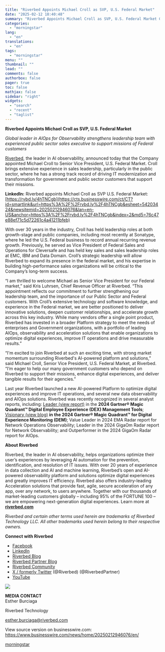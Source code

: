 ```yaml
---
title: "Riverbed Appoints Michael Croll as SVP, U.S. Federal Market"
date: "2025-02-12 18:40:48"
summary: "Riverbed Appoints Michael Croll as SVP, U.S. Federal Market Global leader in AIOps for Observability strengthens leadership team with experienced public sector sales executive to support missions of Federal customers Riverbed, the leader in AI observability, announced today that the Company appointed Michael Croll to Senior Vice President, U.S. Federal..."
categories:
  - "morningstar"
lang:
  - "en"
translations:
  - "en"
tags:
  - "morningstar"
menu: ""
thumbnail: ""
lead: ""
comments: false
authorbox: false
pager: true
toc: false
mathjax: false
sidebar: "right"
widgets:
  - "search"
  - "recent"
  - "taglist"
---
```


**Riverbed Appoints Michael Croll as SVP, U.S. Federal Market**

*Global leader in AIOps for Observability strengthens leadership team with experienced public sector sales executive to support missions of Federal customers*

[Riverbed](https://cts.businesswire.com/ct/CT?id=smartlink&url=http%3A%2F%2Fwww.riverbed.com%2F&esheet=54203424&newsitemid=20250212946076&lan=en-US&anchor=Riverbed&index=1&md5=d23f81268550feab7e907900a8c2fc96), the leader in AI observability, announced today that the Company appointed Michael Croll to Senior Vice President, U.S. Federal Market. Croll brings extensive experience in sales leadership, particularly in the public sector, where he has a strong track record of driving IT modernization and transformation for government and public sector customers that support their missions.

**LinkedIn:** Riverbed appoints Michael Croll as SVP U.S. Federal Market: [https://rvbd.ly/4hTNCgb](https://cts.businesswire.com/ct/CT?id=smartlink&url=https%3A%2F%2Frvbd.ly%2F4hTNCgb&esheet=54203424&newsitemid=20250212946076&lan=en-US&anchor=https%3A%2F%2Frvbd.ly%2F4hTNCgb&index=2&md5=76c47e88ef71c5d72261c4a41211bfeb)

With over 30 years in the industry, Croll has held leadership roles at both growth-stage and public companies, including most recently at Sonatype, where he led the U.S. Federal business to record annual recurring revenue growth. Previously, he served as Vice President of Federal Sales and Operations for Cleversafe and has held key sales and sales leadership roles at EMC, IBM and Data Domain. Croll’s strategic leadership will allow Riverbed to expand its presence in the federal market, and his expertise in building high-performance sales organizations will be critical to the Company’s long-term success.

“I am thrilled to welcome Michael as Senior Vice President for our Federal market,” said Kris Luhrsen, Chief Revenue Officer at Riverbed. “This appointment reflects our commitment to further strengthening our leadership team, and the importance of our Public Sector and Federal customers. With Croll’s extensive technology and software knowledge, and experience in the Federal market, we are better positioned to deliver innovative solutions, deepen customer relationships, and accelerate growth across this key industry. While many vendors offer a single point product, Riverbed has invested in a broader Platform strategy to meet the needs of enterprises and Government organizations, with a portfolio of leading AIOps, observability and acceleration solutions that enable organizations to optimize digital experiences, improve IT operations and drive measurable results.”

“I'm excited to join Riverbed at such an exciting time, with strong market momentum surrounding Riverbed's AI-powered platform and solutions,” said Michael Croll, Senior Vice President, U.S. Federal Market, at Riverbed. “I’m eager to help our many government customers who depend on Riverbed to support their missions, enhance digital experiences, and deliver tangible results for their agencies.”

Last year Riverbed launched a new AI-powered Platform to optimize digital experiences and improve IT operations, and several new data observability and AIOps solutions. Riverbed was recently recognized in several analyst reports, including: [Leader (view report)](https://cts.businesswire.com/ct/CT?id=smartlink&url=https%3A%2F%2Fwww.riverbed.com%2Fpress-releases%2Friverbed-named-a-leader-in-2024-gartner-magic-quadrant-for-digital-employee-experience-tools-dex%2F&esheet=54203424&newsitemid=20250212946076&lan=en-US&anchor=Leader+%28view+report%29&index=3&md5=dd1ee9dfa34a1ec8de9ba67ed0e63c73) in the **2024 Gartner® Magic Quadrant™ Digital Employee Experience (DEX) Management Tools**; [Visionary (view blog)](https://cts.businesswire.com/ct/CT?id=smartlink&url=https%3A%2F%2Fwww.riverbed.com%2Fblogs%2Friverbed-only-vendor-recognized-in-both-gartner-magic-quadrant-reports%2F&esheet=54203424&newsitemid=20250212946076&lan=en-US&anchor=Visionary+%28view+blog%29&index=4&md5=47fb11b1d8a78978773dc8eba5575ba5) **in the 2024 Gartner® Magic Quadrant™ for Digital Experience Monitoring (DEM)**; Value Leader in 2024 EMA Radar report for Network Operations Observability; Leader in the 2024 GigaOm Radar report for Network Observability; and Outperformer in the 2024 GigaOm Radar report for AIOps.

**About Riverbed**

Riverbed, the leader in AI observability, helps organizations optimize their user’s experiences by leveraging AI automation for the prevention, identification, and resolution of IT issues. With over 20 years of experience in data collection and AI and machine learning, Riverbed’s open and AI-powered observability platform and solutions optimize digital experiences and greatly improves IT efficiency. Riverbed also offers industry-leading Acceleration solutions that provide fast, agile, secure acceleration of any app, over any network, to users anywhere. Together with our thousands of market-leading customers globally – including 95% of the FORTUNE 100 – we are empowering next-generation digital experiences. Learn more at [**riverbed.com**](https://cts.businesswire.com/ct/CT?id=smartlink&url=http%3A%2F%2Fwww.riverbed.com&esheet=54203424&newsitemid=20250212946076&lan=en-US&anchor=riverbed.com&index=5&md5=2e4db09b4893d405499510874faae17c)

*Riverbed and certain other terms used herein are trademarks of Riverbed Technology LLC. All other trademarks used herein belong to their respective owners.*

**Connect with Riverbed**

* [Facebook](https://cts.businesswire.com/ct/CT?id=smartlink&url=http%3A%2F%2Frvbd.ly%2FRVBDFacebook&esheet=54203424&newsitemid=20250212946076&lan=en-US&anchor=Facebook&index=6&md5=53e778080dc7eb292adae88dc18756af)
* [LinkedIn](https://cts.businesswire.com/ct/CT?id=smartlink&url=http%3A%2F%2Frvbd.ly%2FRVBDLinkedIn&esheet=54203424&newsitemid=20250212946076&lan=en-US&anchor=LinkedIn&index=7&md5=340d5b8fd6e5ae65ee5ee56de16c4a37)
* [Riverbed Blog](https://cts.businesswire.com/ct/CT?id=smartlink&url=https%3A%2F%2Fwww.riverbed.com%2Fblogs%2F&esheet=54203424&newsitemid=20250212946076&lan=en-US&anchor=Riverbed+Blog&index=8&md5=ace09eeba14339310077b73f9454b546)
* [Riverbed Partner Blog](https://cts.businesswire.com/ct/CT?id=smartlink&url=https%3A%2F%2Fwww.riverbed.com%2Fpartner-blogs%2F&esheet=54203424&newsitemid=20250212946076&lan=en-US&anchor=Riverbed+Partner+Blog&index=9&md5=a5aa22fc4db06e89877dd9ccf8ff5a75)
* [Riverbed Community](https://cts.businesswire.com/ct/CT?id=smartlink&url=http%3A%2F%2Frvbd.ly%2FRVBDCommunity&esheet=54203424&newsitemid=20250212946076&lan=en-US&anchor=Riverbed+Community&index=10&md5=7d74b2b67739e0c39904a709e5458932)
* [X / formerly Twitter](https://cts.businesswire.com/ct/CT?id=smartlink&url=http%3A%2F%2Frvbd.ly%2FRVBDTwitter&esheet=54203424&newsitemid=20250212946076&lan=en-US&anchor=X+%2F+formerly+Twitter&index=11&md5=c0f022734a6450551b9442c114191478) (@Riverbed) (@RiverbedPartner)
* [YouTube](https://cts.businesswire.com/ct/CT?id=smartlink&url=http%3A%2F%2Frvbd.ly%2FRVBDYouTube&esheet=54203424&newsitemid=20250212946076&lan=en-US&anchor=YouTube&index=12&md5=b3edf756f3a42f4c1716dcd39bcf91d4)

 ![](https://cts.businesswire.com/ct/CT?id=bwnews&sty=20250212946076r1&sid=mstr3&distro=nx&lang=en)

**MEDIA CONTACT**  
Esther Burciaga
  
Riverbed Technology
  
[esther.burciaga@riverbed.com](mailto:esther.burciaga@riverbed.com)

View source version on businesswire.com: <https://www.businesswire.com/news/home/20250212946076/en/>

[morningstar](https://www.morningstar.com/news/business-wire/20250212946076/riverbed-appoints-michael-croll-as-svp-us-federal-market)
